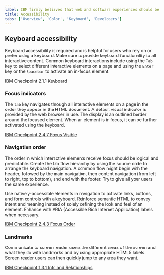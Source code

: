 ```yaml
---
label: IBM firmly believes that web and software experiences should be accessible for everyone, regardless of abilities or impairments.
title: Accessibility
tabs: ['Overview', 'Color', 'Keyboard', 'Developers']
---
```


## Keyboard accessibility

Keyboard accessibility is required and is helpful for users who rely on or prefer using a keyboard. Make sure to provide keyboard functionality to all interactive content. Common keyboard interactions include using the `Tab` key to select different interactive elements on a page and using the `Enter` key or the `Spacebar` to activate an in-focus element.

[IBM Checkpoint 2.1.1 Keyboard](https://www.ibm.com/able/guidelines/ci162/keyboard.html)

### Focus indicators

The `tab` key navigates through all interactive elements on a page in the order they appear in the HTML document. A default visual indicator is provided by the web browser in use. The display is an outlined border around the focused element. When an element is in focus, it can be further activated using the keyboard.

[IBM Checkpoint 2.4.7 Focus Visible](https://www.ibm.com/able/guidelines/ci162/focus_visible.html)

### Navigation order

The order in which interactive elements receive focus should be logical and predictable. Create the tab flow hierarchy by using the source code to arrange the keyboard navigation. A common flow might begin with the header, followed by the main navigation, then content navigation (from left to right, top to bottom), and end with the footer. Try to give all your users the same experience.

Use natively-accessible elements in navigation to activate links, buttons, and form controls with a keyboard. Reinforce semantic HTML to convey intent and meaning instead of solely defining the look and feel of an element. Enhance with ARIA (Accessible Rich Internet Application) labels when necessary.

[IBM Checkpoint 2.4.3 Focus Order](https://www.ibm.com/able/guidelines/ci162/focus_order.html)

### Landmarks

Communicate to screen reader users the different areas of the screen and what they do with landmarks and by using appropriate HTML5 labels. Screen reader users can then quickly jump to any area they want.

[IBM Checkpoint 1.3.1 Info and Relationships](https://www.ibm.com/able/guidelines/ci162/info_and_relationships.html)
